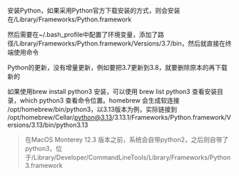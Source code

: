 安装Python，如果采用Python官方下载安装的方式，则会安装在/Library/Frameworks/Python.framework

然后需要在~/.bash_profile中配置了环境变量，添加了路径/Library/Frameworks/Python.framework/Versions/3.7/bin，然后就直接在终端使用命令

Python的更新，没有增量更新，例如要把3.7更新到3.8，就要删除原本的再下载新的


如果使用brew install python3 安装，可以使用 brew list python3 查看安装目录，which python3 查看命令位置。homebrew 会生成软连接 /opt/homebrew/bin/python3，以3.13版本为例，实际链接到 /opt/homebrew/Cellar/python@3.13/3.13.1/Frameworks/Python.framework/Versions/3.13/bin/python3.13

> 在MacOS Monterey 12.3 版本之前，系统会自带python2，之后则自带了python3，位于/Library/Developer/CommandLineTools/Library/Frameworks/Python3.framework
